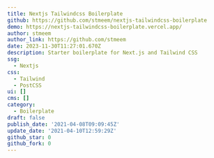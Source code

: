 ```yaml
---
title: Nextjs Tailwindcss Boilerplate
github: https://github.com/stmeem/nextjs-tailwindcss-boilerplate
demo: https://nextjs-tailwindcss-boilerplate.vercel.app/
author: stmeem
author_link: https://github.com/stmeem
date: 2023-11-30T11:27:01.670Z
description: Starter boilerplate for Next.js and Tailwind CSS
ssg:
  - Nextjs
css:
  - Tailwind
  - PostCSS
ui: []
cms: []
category:
  - Boilerplate
draft: false
publish_date: '2021-04-08T09:09:45Z'
update_date: '2021-04-10T12:59:29Z'
github_star: 0
github_fork: 0
---
```

